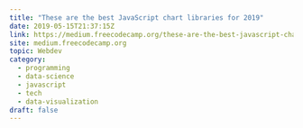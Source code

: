 ```yaml
---
title: "These are the best JavaScript chart libraries for 2019"
date: 2019-05-15T21:37:15Z
link: https://medium.freecodecamp.org/these-are-the-best-javascript-chart-libraries-for-2019-29782f5e1dc2?source=rss----336d898217ee---4&utm_medium=RSS&utm_source=hune
site: medium.freecodecamp.org
topic: Webdev
category:
  - programming
  - data-science
  - javascript
  - tech
  - data-visualization
draft: false
---
```

